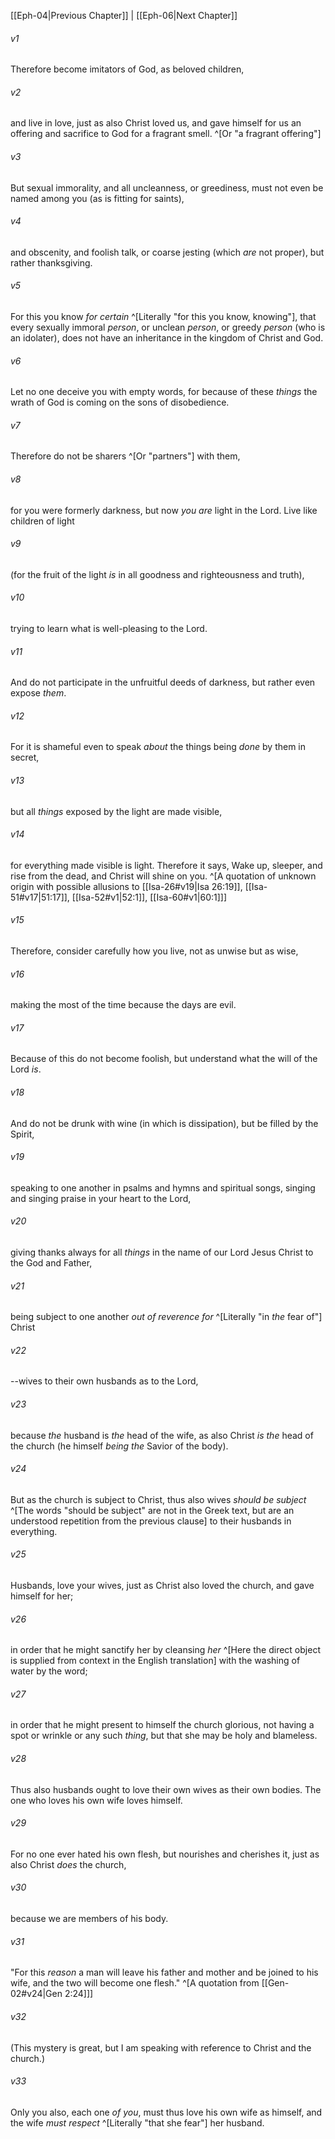 ﻿---
aliases:
  - Ephesians 5
---

[[Eph-04|Previous Chapter]] | [[Eph-06|Next Chapter]]

###### v1
Therefore become imitators of God, as beloved children,

###### v2
and live in love, just as also Christ loved us, and gave himself for us an offering and sacrifice to God for a fragrant smell. ^[Or "a fragrant offering"]

###### v3
But sexual immorality, and all uncleanness, or greediness, must not even be named among you (as is fitting for saints),

###### v4
and obscenity, and foolish talk, or coarse jesting (which _are_ not proper), but rather thanksgiving.

###### v5
For this you know _for certain_ ^[Literally "for this you know, knowing"], that every sexually immoral _person_, or unclean _person_, or greedy _person_ (who is an idolater), does not have an inheritance in the kingdom of Christ and God.

###### v6
Let no one deceive you with empty words, for because of these _things_ the wrath of God is coming on the sons of disobedience.

###### v7
Therefore do not be sharers ^[Or "partners"] with them,

###### v8
for you were formerly darkness, but now _you are_ light in the Lord. Live like children of light

###### v9
(for the fruit of the light _is_ in all goodness and righteousness and truth),

###### v10
trying to learn what is well-pleasing to the Lord.

###### v11
And do not participate in the unfruitful deeds of darkness, but rather even expose _them_.

###### v12
For it is shameful even to speak _about_ the things being _done_ by them in secret,

###### v13
but all _things_ exposed by the light are made visible,

###### v14
for everything made visible is light. Therefore it says,
Wake up, sleeper,
and rise from the dead,
and Christ will shine on you. ^[A quotation of unknown origin with possible allusions to [[Isa-26#v19|Isa 26:19]], [[Isa-51#v17|51:17]], [[Isa-52#v1|52:1]], [[Isa-60#v1|60:1]]]

###### v15
Therefore, consider carefully how you live, not as unwise but as wise,

###### v16
making the most of the time because the days are evil.

###### v17
Because of this do not become foolish, but understand what the will of the Lord _is_.

###### v18
And do not be drunk with wine (in which is dissipation), but be filled by the Spirit,

###### v19
speaking to one another in psalms and hymns and spiritual songs, singing and singing praise in your heart to the Lord,

###### v20
giving thanks always for all _things_ in the name of our Lord Jesus Christ to the God and Father,

###### v21
being subject to one another _out of reverence for_ ^[Literally "in _the_ fear of"] Christ

###### v22
--wives to their own husbands as to the Lord,

###### v23
because _the_ husband is _the_ head of the wife, as also Christ _is the_ head of the church (he himself _being the_ Savior of the body).

###### v24
But as the church is subject to Christ, thus also wives _should be subject_ ^[The words "should be subject" are not in the Greek text, but are an understood repetition from the previous clause] to their husbands in everything.

###### v25
Husbands, love your wives, just as Christ also loved the church, and gave himself for her;

###### v26
in order that he might sanctify her by cleansing _her_ ^[Here the direct object is supplied from context in the English translation] with the washing of water by the word;

###### v27
in order that he might present to himself the church glorious, not having a spot or wrinkle or any such _thing_, but that she may be holy and blameless.

###### v28
Thus also husbands ought to love their own wives as their own bodies. The one who loves his own wife loves himself.

###### v29
For no one ever hated his own flesh, but nourishes and cherishes it, just as also Christ _does_ the church,

###### v30
because we are members of his body.

###### v31
"For this _reason_ a man will leave his father and mother and be joined to his wife, and the two will become one flesh." ^[A quotation from [[Gen-02#v24|Gen 2:24]]]

###### v32
(This mystery is great, but I am speaking with reference to Christ and the church.)

###### v33
Only you also, each one _of you_, must thus love his own wife as himself, and the wife _must respect_ ^[Literally "that she fear"] her husband.